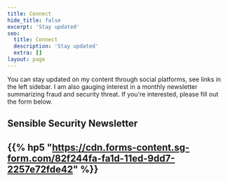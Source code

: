 ```yaml
---
title: Connect
hide_title: false
excerpt: 'Stay updated'
seo:
  title: Connect
  description: 'Stay updated' 
  extra: []
layout: page
---
```

You can stay updated on my content through social platforms, see links in the left sidebar. I am also gauging interest in a monthly newsletter summarizing fraud and security threat. If you're interested, please fill out the form below.

##  Sensible Security Newsletter

{{% hp5 "https://cdn.forms-content.sg-form.com/82f244fa-fa1d-11ed-9dd7-2257e72fde42" %}}
---